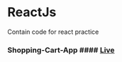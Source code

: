# ReactJs
 Contain code for react practice
 
 ### Shopping-Cart-App  #### [Live](https://m-shopping-cart.netlify.app/)
 

